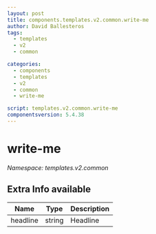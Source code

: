 ```yaml
---
layout: post
title: components.templates.v2.common.write-me
author: David Ballesteros
tags:
  - templates
  - v2
  - common

categories:
  - components
  - templates
  - v2
  - common
  - write-me

script: templates.v2.common.write-me
componentsversion: 5.4.38
---
```

# write-me

*Namespace: templates.v2.common*

## Extra Info available

| Name | Type | Description |
| --- | --- | --- |
| headline | string | Headline |